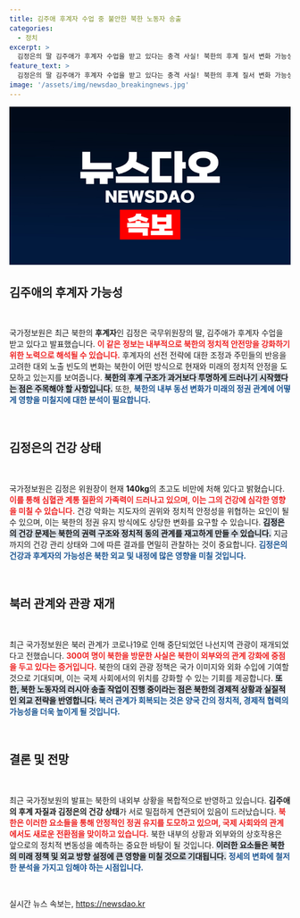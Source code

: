 ```yaml
---
title: 김주애 후계자 수업 중 불안한 북한 노동자 송출
categories:
  - 정치
excerpt: >
  김정은의 딸 김주애가 후계자 수업을 받고 있다는 충격 사실! 북한의 후계 질서 변화 가능성과 김 위원장의 건강 상태까지 밝혀진 정세, 과연 이 소식이 미칠 영향은? 지금 확인하세요!
feature_text: >
  김정은의 딸 김주애가 후계자 수업을 받고 있다는 충격 사실! 북한의 후계 질서 변화 가능성과 김 위원장의 건강 상태까지 밝혀진 정세, 과연 이 소식이 미칠 영향은? 지금 확인하세요!
image: '/assets/img/newsdao_breakingnews.jpg'
---
```


<p><img src="/assets/img/newsdao_breakingnews.jpg" alt="cryptoinkorea 속보" /></p>

<h2 data-ke-size="size26">김주애의 후계자 가능성</h2>

<p data-ke-size="size16">&nbsp;</p>

<p>국가정보원은 최근 북한의 <b>후계자</b>인 김정은 국무위원장의 딸, 김주애가 후계자 수업을 받고 있다고 발표했습니다. <b><span style="color: #ee2323;">이 같은 정보는 내부적으로 북한의 정치적 안전망을 강화하기 위한 노력으로 해석될 수 있습니다.</span></b> 후계자의 선전 전략에 대한 조정과 주민들의 반응을 고려한 대외 노출 빈도의 변화는 북한이 어떤 방식으로 현재와 미래의 정치적 안정을 도모하고 있는지를 보여줍니다. <b><span style="background-color: #21538527;">북한의 후계 구조가 과거보다 투명하게 드러나기 시작했다는 점은 주목해야 할 사항입니다.</span></b> 또한, <b><span style="color: #1a5490;">북한의 내부 동선 변화가 미래의 정권 관계에 어떻게 영향을 미칠지에 대한 분석이 필요합니다.</span></b>  </p>

<p data-ke-size="size16">&nbsp;</p>

<h2 data-ke-size="size26">김정은의 건강 상태</h2>

<p data-ke-size="size16">&nbsp;</p>

<p>국가정보원은 김정은 위원장이 현재 <b>140kg</b>의 초고도 비만에 처해 있다고 밝혔습니다. <b><span style="color: #ee2323;">이를 통해 심혈관 계통 질환의 가족력이 드러나고 있으며, 이는 그의 <b>건강</b>에 심각한 영향을 미칠 수 있습니다.</b></span></b> 건강 악화는 지도자의 권위와 정치적 안정성을 위협하는 요인이 될 수 있으며, 이는 북한의 정권 유지 방식에도 상당한 변화를 요구할 수 있습니다. <b><span style="background-color: #21538527;">김정은의 건강 문제는 북한의 권력 구조와 정치적 동의 관계를 재고하게 만들 수 있습니다.</span></b> 지금까지의 건강 관리 상태와 그에 따른 결과를 면밀히 관찰하는 것이 중요합니다. <b><span style="color: #1a5490;">김정은의 건강과 후계자의 가능성은 북한 외교 및 내정에 많은 영향을 미칠 것입니다.</span></b>  </p>

<p data-ke-size="size16">&nbsp;</p>

<h2 data-ke-size="size26">북러 관계와 관광 재개</h2>

<p data-ke-size="size16">&nbsp;</p>

<p>최근 국가정보원은 북러 관계가 코로나19로 인해 중단되었던 나선지역 관광이 재개되었다고 전했습니다. <b><span style="color: #ee2323;">300여 명이 북한을 방문한 사실은 북한이 외부와의 관계 강화에 중점을 두고 있다는 증거입니다.</span></b> 북한의 대외 관광 정책은 국가 이미지와 외화 수입에 기여할 것으로 기대되며, 이는 국제 사회에서의 위치를 강화할 수 있는 기회를 제공합니다. <b><span style="background-color: #21538527;">또한, 북한 노동자의 러시아 송출 작업이 진행 중이라는 점은 북한의 경제적 상황과 실질적인 외교 전략을 반영합니다.</span></b> <b><span style="color: #1a5490;">북러 관계가 회복되는 것은 양국 간의 정치적, 경제적 협력의 가능성을 더욱 높이게 될 것입니다.</span></b>  </p>

<p data-ke-size="size16">&nbsp;</p>

<h2 data-ke-size="size26">결론 및 전망</h2>

<p data-ke-size="size16">&nbsp;</p>

<p>최근 국가정보원의 발표는 북한의 내외부 상황을 복합적으로 반영하고 있습니다. <b>김주애의 후계 자질과 김정은의 건강 상태</b>가 서로 밀접하게 연관되어 있음이 드러났습니다. <b><span style="color: #ee2323;">북한은 이러한 요소들을 통해 안정적인 정권 유지를 도모하고 있으며, 국제 사회와의 관계에서도 새로운 전환점을 맞이하고 있습니다.</span></b> 북한 내부의 상황과 외부와의 상호작용은 앞으로의 정치적 변동성을 예측하는 중요한 바탕이 될 것입니다. <b><span style="background-color: #21538527;">이러한 요소들은 북한의 미래 정책 및 외교 방향 설정에 큰 영향을 미칠 것으로 기대됩니다.</span></b> <b><span style="color: #1a5490;">정세의 변화에 철저한 분석을 가지고 임해야 하는 시점입니다.</span></b>  </p>

<p data-ke-size="size16">&nbsp;</p>
실시간 뉴스 속보는, <a href="https://newsdao.kr" rel="dofollow">https://newsdao.kr</a>


